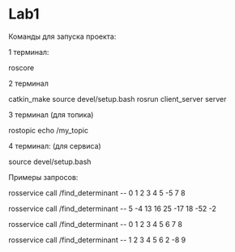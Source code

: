 # Lab1

Команды для запуска проекта:

1 терминал: 

roscore

2 терминал 

catkin_make
source devel/setup.bash
rosrun client_server server

3 терминал (для топика)

rostopic echo /my_topic

4 терминал: (для сервиса)

source devel/setup.bash

Примеры запросов:

rosservice call /find_determinant -- 0 1 2 3 4 5 -5 7 8

rosservice call /find_determinant -- 5 -4 13 16 25 -17 18 -52 -2

rosservice call /find_determinant -- 0 1 2 3 4 5 6 7 8

rosservice call /find_determinant -- 1 2 3 4 5 6 2 -8 9
